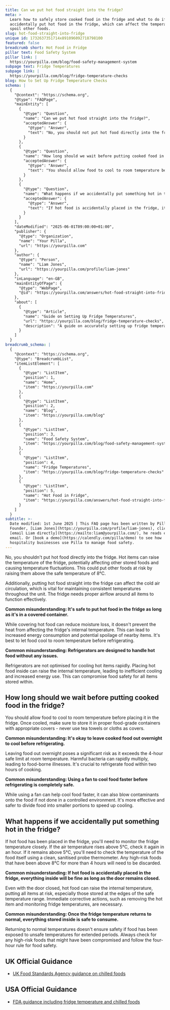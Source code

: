 ```yaml
---
title: Can we put hot food straight into the fridge?
meta: >
  Learn how to safely store cooked food in the fridge and what to do if you
  accidentally put hot food in the fridge, which can affect the temperature and
  spoil other foods.
slug: hot-food-straight-into-fridge
unique id: 1732637351714x891096092718798100
featured: false
breadcrumb short: Hot Food in Fridge
pillar text: Food Safety System
pillar link: |
  https://yourpilla.com/blog/food-safety-management-system
subpage text: Fridge Temperatures
subpage link: |
  https://yourpilla.com/blog/fridge-temperature-checks
blog: How to Set Up Fridge Temperature Checks
schema: |
  {
    "@context": "https://schema.org",
    "@type": "FAQPage",
    "mainEntity": [
      {
        "@type": "Question",
        "name": "Can we put hot food straight into the fridge?",
        "acceptedAnswer": {
          "@type": "Answer",
          "text": "No, you should not put hot food directly into the fridge. Doing so can raise the temperature inside the fridge, potentially affecting other stored foods and causing temperature fluctuations. This could risk other foods by raising them above the safe temperature of 8°C. Furthermore, placing hot food straight into the fridge can hinder the necessary cold air circulation, which is crucial for maintaining consistent temperatures throughout the unit."
        }
      },
      {
        "@type": "Question",
        "name": "How long should we wait before putting cooked food in the fridge?",
        "acceptedAnswer": {
          "@type": "Answer",
          "text": "You should allow food to cool to room temperature before placing it in the fridge. Once cooled, store it in proper food-grade containers with appropriate covers. It is crucial to refrigerate food within two hours of cooking to avoid the risk of harmful bacteria that can multiply rapidly and potentially cause food-borne illnesses."
        }
      },
      {
        "@type": "Question",
        "name": "What happens if we accidentally put something hot in the fridge?",
        "acceptedAnswer": {
          "@type": "Answer",
          "text": "If hot food is accidentally placed in the fridge, it's vital to monitor the fridge temperature closely. If the air temperature rises above 5°C, recheck it after an hour. If it remains high, the temperature of the food itself should be checked using a clean, sanitised probe thermometer. High-risk foods that have been above 8°C for more than 4 hours are considered unsafe and should be discarded."
        }
      }
    ],
    "dateModified": "2025-06-01T09:00:00+01:00",
    "publisher": {
      "@type": "Organization",
      "name": "Your Pilla",
      "url": "https://yourpilla.com"
    },
    "author": {
      "@type": "Person",
      "name": "Liam Jones",
      "url": "https://yourpilla.com/profile/liam-jones"
    },
    "inLanguage": "en-GB",
    "mainEntityOfPage": {
      "@type": "WebPage",
      "@id": "https://yourpilla.com/answers/hot-food-straight-into-fridge"
    },
    "about": [
      {
        "@type": "Article",
        "name": "Guide on Setting Up Fridge Temperatures",
        "url": "https://yourpilla.com/blog/fridge-temperature-checks",
        "description": "A guide on accurately setting up fridge temperatures to ensure food safety within catering environments."
      }
    ]
  }
breadcrumb_schema: |
  {
    "@context": "https://schema.org",
    "@type": "BreadcrumbList",
    "itemListElement": [
      {
        "@type": "ListItem",
        "position": 1,
        "name": "Home",
        "item": "https://yourpilla.com"
      },
      {
        "@type": "ListItem",
        "position": 2,
        "name": "Blog",
        "item": "https://yourpilla.com/blog"
      },
      {
        "@type": "ListItem",
        "position": 3,
        "name": "Food Safety System",
        "item": "https://yourpilla.com/blog/food-safety-management-system"
      },
      {
        "@type": "ListItem",
        "position": 4,
        "name": "Fridge Temperatures",
        "item": "https://yourpilla.com/blog/fridge-temperature-checks"
      },
      {
        "@type": "ListItem",
        "position": 5,
        "name": "Hot Food in Fridge",
        "item": "https://yourpilla.com/answers/hot-food-straight-into-fridge"
      }
    ]
  }
subtitle: >-
  Date modified: 1st June 2025 | This FAQ page has been written by Pilla
  Founder, [Liam Jones](https://yourpilla.com/profile/liam-jones), click to
  [email Liam directly](https://mailto:liam@yourpilla.com/), he reads every
  email. Or [book a demo](https://calendly.com/pilla/demo) to see how
  hospitality businesses use Pilla to manage food safety.
---
```

No, you shouldn't put hot food directly into the fridge. Hot items can raise the temperature of the fridge, potentially affecting other stored foods and causing temperature fluctuations. This could put other foods at risk by raising them above the safe temperature of 8°C.

Additionally, putting hot food straight into the fridge can affect the cold air circulation, which is vital for maintaining consistent temperatures throughout the unit. The fridge needs proper airflow around all items to function effectively.

**Common misunderstanding: It's safe to put hot food in the fridge as long as it's in a covered container.**

While covering hot food can reduce moisture loss, it doesn't prevent the heat from affecting the fridge's internal temperature. This can lead to increased energy consumption and potential spoilage of nearby items. It's best to let food cool to room temperature before refrigerating.

**Common misunderstanding: Refrigerators are designed to handle hot food without any issues.**

Refrigerators are not optimised for cooling hot items rapidly. Placing hot food inside can raise the internal temperature, leading to inefficient cooling and increased energy use. This can compromise food safety for all items stored within.

## How long should we wait before putting cooked food in the fridge?

You should allow food to cool to room temperature before placing it in the fridge. Once cooled, make sure to store it in proper food-grade containers with appropriate covers - never use tea towels or cloths as covers.

**Common misunderstanding: It's okay to leave cooked food out overnight to cool before refrigerating.**

Leaving food out overnight poses a significant risk as it exceeds the 4-hour safe limit at room temperature. Harmful bacteria can rapidly multiply, leading to food-borne illnesses. It's crucial to refrigerate food within two hours of cooking.

**Common misunderstanding: Using a fan to cool food faster before refrigerating is completely safe.**

While using a fan can help cool food faster, it can also blow contaminants onto the food if not done in a controlled environment. It's more effective and safer to divide food into smaller portions to speed up cooling.

## What happens if we accidentally put something hot in the fridge?

If hot food has been placed in the fridge, you'll need to monitor the fridge temperature closely. If the air temperature rises above 5°C, check it again in an hour. If it remains above 5°C, you'll need to check the temperature of the food itself using a clean, sanitised probe thermometer. Any high-risk foods that have been above 8°C for more than 4 hours will need to be discarded.

**Common misunderstanding: If hot food is accidentally placed in the fridge, everything inside will be fine as long as the door remains closed.**

Even with the door closed, hot food can raise the internal temperature, putting all items at risk, especially those stored at the edges of the safe temperature range. Immediate corrective actions, such as removing the hot item and monitoring fridge temperatures, are necessary.

**Common misunderstanding: Once the fridge temperature returns to normal, everything stored inside is safe to consume.**

Returning to normal temperatures doesn't ensure safety if food has been exposed to unsafe temperatures for extended periods. Always check for any high-risk foods that might have been compromised and follow the four-hour rule for food safety.

## UK Official Guidance

-   [UK Food Standards Agency guidance on chilled foods](https://www.food.gov.uk/safety-hygiene/how-to-chill-freeze-and-defrost-food-safely)

## USA Official Guidance

-   [FDA guidance including fridge temperature and chilled foods](https://www.fda.gov/consumers/consumer-updates/are-you-storing-food-safely)
